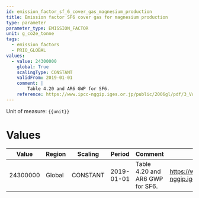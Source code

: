 ```yaml
---
id: emission_factor_sf_6_cover_gas_magnesium_production
title: Emission factor SF6 cover gas for magnesium production
type: parameter
parameter_type: EMISSION_FACTOR
unit: g_co2e_tonne
tags:
  - emission_factors
  - PRIO_GLOBAL
values:
  - value: 24300000
    global: True
    scalingType: CONSTANT
    validFrom: 2019-01-01
    comment: |
        Table 4.20 and AR6 GWP for SF6.
    reference: https://www.ipcc-nggip.iges.or.jp/public/2006gl/pdf/3_Volume3/V3_4_Ch4_Metal_Industry.pdf
---
```



Unit of measure: `{{unit}}`


# Values


| Value | Region | Scaling | Period | Comment | Reference |
|-------|--------|---------|--------|---------|-----------|
| 24300000 | Global | CONSTANT | 2019-01-01 | Table 4.20 and AR6 GWP for SF6. | https://www.ipcc-nggip.iges.or.jp/public/2006gl/pdf/3_Volume3/V3_4_Ch4_Metal_Industry.pdf |


